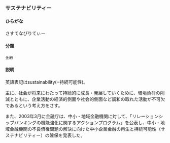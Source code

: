 <div style="display:none;">

## [あ行](securities-terms?id=あ行)
## [か行](securities-terms?id=か行)
## [さ行](securities-terms?id=さ行)

</div>

### サステナビリティー

#### ひらがな

さすてなびりてぃー

#### 分類

`金融`

#### 説明

英語表記はsustainability(=持続可能性)。
主に、社会が将来にわたって持続的に成長・発展していくために、環境負荷の削減とともに、企業活動の経済的側面や社会的側面など調和の取れた活動が不可欠であるという考え方をさす。
また、2003年3月に金融庁は、中小・地域金融機関に対して、「リレーションシップバンキングの機能強化に関するアクションプログラム」を公表し、中小・地域金融機関の不良債権問題の解決に向けた中小企業金融の再生と持続可能性（サステナビリティー）の確保を発表した。

<div style="display:none;">

## [た行](securities-terms?id=た行)
## [な行](securities-terms?id=な行)
## [は行](securities-terms?id=は行)
## [ま行](securities-terms?id=ま行)
## [や行](securities-terms?id=や行)
## [ら行](securities-terms?id=ら行)
## [わ行](securities-terms?id=わ行)
## [英数字・記号](securities-terms?id=英数字・記号)

</div>

